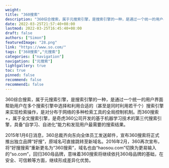 ```yaml
---
weight: 
title: "360搜索"
description: "360综合搜索，属于元搜索引擎，是搜索引擎的一种，是通过一个统一的用户界面帮助用户在多个搜索引擎中选择和利用合适的（甚至是同时利用若干个）搜索引擎来实现检索操作，是对分布于网络的多种检索工具的全局控制机制。而360搜索+，属于全文搜索引擎，是奇虎360公司开发的基于机器学习技术的第三代搜索引擎，具备“自学习、自进化”能力和发现用户最需要的搜索结果。"
date: 2022-03-25T21:57:40+08:00
lastmod: 2022-03-25T16:45:40+08:00
draft: false
authors: ["Simon"]
featuredImage: "28.png"
link: "https://www.so.com/"
tags: ["360搜索","元搜索"]
categories: ["navigation"]
navigation: ["元搜索"]
lightgallery: true
toc: true
pinned: false
recommend: false
recommend1: false
---
```

360综合搜索，属于元搜索引擎，是搜索引擎的一种，是通过一个统一的用户界面帮助用户在多个搜索引擎中选择和利用合适的（甚至是同时利用若干个）搜索引擎来实现检索操作，是对分布于网络的多种检索工具的全局控制机制。而360搜索+，属于全文搜索引擎，是奇虎360公司开发的基于机器学习技术的第三代搜索引擎，具备“自学习、自进化”能力和发现用户最需要的搜索结果。

2015年1月6日消息，360总裁齐向东向全体员工发送邮件，宣布360搜索将正式推出独立品牌“好搜”，原域名可直接跳转至新域名。2016年2月，360再次宣布，将“好搜搜索”重新更名为“360搜索”，域名也由“haosou.com”切换为更易输入的“so.com”，回归360母品牌，意味着360搜索将继续依托360母品牌的基础，在安全、可信赖等方面，继续形成差异化优势。